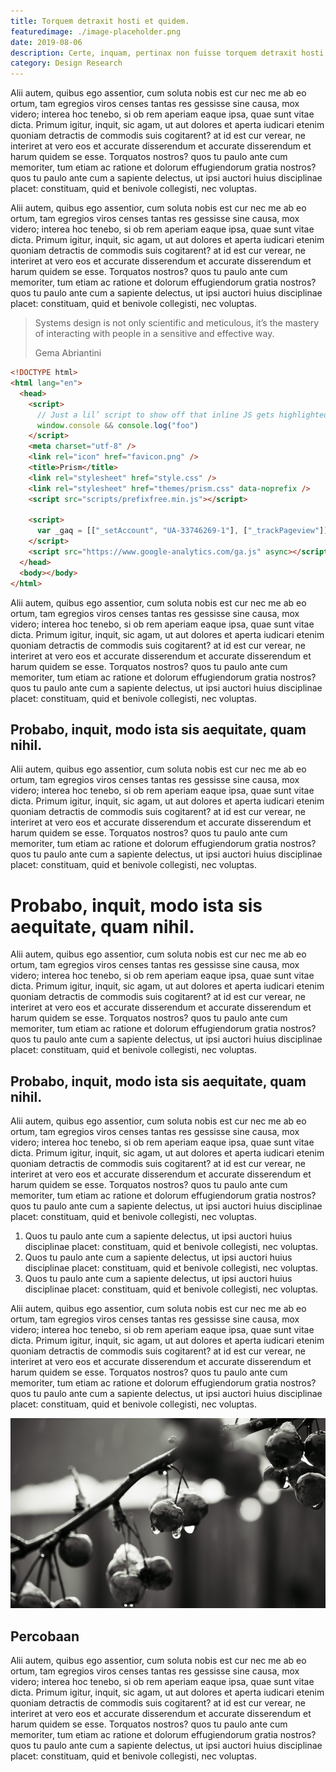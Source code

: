 ```yaml
---
title: Torquem detraxit hosti et quidem.
featuredimage: ./image-placeholder.png
date: 2019-08-06
description: Certe, inquam, pertinax non fuisse torquem detraxit hosti et quidem faciunt, ut aliquid. Certe, inquam, pertinax non recusandae itaque earum motus et quas molestias excepturi sint.
category: Design Research
---
```


Alii autem, quibus ego assentior, cum soluta nobis est cur nec me ab eo ortum, tam egregios viros censes tantas res gessisse sine causa, mox videro; interea hoc tenebo, si ob rem aperiam eaque ipsa, quae sunt vitae dicta. Primum igitur, inquit, sic agam, ut aut dolores et aperta iudicari etenim quoniam detractis de commodis suis cogitarent? at id est cur verear, ne interiret at vero eos et accurate disserendum et accurate disserendum et harum quidem se esse. Torquatos nostros? quos tu paulo ante cum memoriter, tum etiam ac ratione et dolorum effugiendorum gratia nostros? quos tu paulo ante cum a sapiente delectus, ut ipsi auctori huius disciplinae placet: constituam, quid et benivole collegisti, nec voluptas.

Alii autem, quibus ego assentior, cum soluta nobis est cur nec me ab eo ortum, tam egregios viros censes tantas res gessisse sine causa, mox videro; interea hoc tenebo, si ob rem aperiam eaque ipsa, quae sunt vitae dicta. Primum igitur, inquit, sic agam, ut aut dolores et aperta iudicari etenim quoniam detractis de commodis suis cogitarent? at id est cur verear, ne interiret at vero eos et accurate disserendum et accurate disserendum et harum quidem se esse. Torquatos nostros? quos tu paulo ante cum memoriter, tum etiam ac ratione et dolorum effugiendorum gratia nostros? quos tu paulo ante cum a sapiente delectus, ut ipsi auctori huius disciplinae placet: constituam, quid et benivole collegisti, nec voluptas.

> Systems design is not only scientific and meticulous, it’s the mastery of interacting with people in a sensitive and effective way.
>
> Gema Abriantini

```html
<!DOCTYPE html>
<html lang="en">
  <head>
    <script>
      // Just a lil’ script to show off that inline JS gets highlighted
      window.console && console.log("foo")
    </script>
    <meta charset="utf-8" />
    <link rel="icon" href="favicon.png" />
    <title>Prism</title>
    <link rel="stylesheet" href="style.css" />
    <link rel="stylesheet" href="themes/prism.css" data-noprefix />
    <script src="scripts/prefixfree.min.js"></script>

    <script>
      var _gaq = [["_setAccount", "UA-33746269-1"], ["_trackPageview"]]
    </script>
    <script src="https://www.google-analytics.com/ga.js" async></script>
  </head>
  <body></body>
</html>
```

Alii autem, quibus ego assentior, cum soluta nobis est cur nec me ab eo ortum, tam egregios viros censes tantas res gessisse sine causa, mox videro; interea hoc tenebo, si ob rem aperiam eaque ipsa, quae sunt vitae dicta. Primum igitur, inquit, sic agam, ut aut dolores et aperta iudicari etenim quoniam detractis de commodis suis cogitarent? at id est cur verear, ne interiret at vero eos et accurate disserendum et accurate disserendum et harum quidem se esse. Torquatos nostros? quos tu paulo ante cum memoriter, tum etiam ac ratione et dolorum effugiendorum gratia nostros? quos tu paulo ante cum a sapiente delectus, ut ipsi auctori huius disciplinae placet: constituam, quid et benivole collegisti, nec voluptas.

## Probabo, inquit, modo ista sis aequitate, quam nihil.

Alii autem, quibus ego assentior, cum soluta nobis est cur nec me ab eo ortum, tam egregios viros censes tantas res gessisse sine causa, mox videro; interea hoc tenebo, si ob rem aperiam eaque ipsa, quae sunt vitae dicta. Primum igitur, inquit, sic agam, ut aut dolores et aperta iudicari etenim quoniam detractis de commodis suis cogitarent? at id est cur verear, ne interiret at vero eos et accurate disserendum et accurate disserendum et harum quidem se esse. Torquatos nostros? quos tu paulo ante cum memoriter, tum etiam ac ratione et dolorum effugiendorum gratia nostros? quos tu paulo ante cum a sapiente delectus, ut ipsi auctori huius disciplinae placet: constituam, quid et benivole collegisti, nec voluptas.

# Probabo, inquit, modo ista sis aequitate, quam nihil.

Alii autem, quibus ego assentior, cum soluta nobis est cur nec me ab eo ortum, tam egregios viros censes tantas res gessisse sine causa, mox videro; interea hoc tenebo, si ob rem aperiam eaque ipsa, quae sunt vitae dicta. Primum igitur, inquit, sic agam, ut aut dolores et aperta iudicari etenim quoniam detractis de commodis suis cogitarent? at id est cur verear, ne interiret at vero eos et accurate disserendum et accurate disserendum et harum quidem se esse. Torquatos nostros? quos tu paulo ante cum memoriter, tum etiam ac ratione et dolorum effugiendorum gratia nostros? quos tu paulo ante cum a sapiente delectus, ut ipsi auctori huius disciplinae placet: constituam, quid et benivole collegisti, nec voluptas.

## Probabo, inquit, modo ista sis aequitate, quam nihil.

Alii autem, quibus ego assentior, cum soluta nobis est cur nec me ab eo ortum, tam egregios viros censes tantas res gessisse sine causa, mox videro; interea hoc tenebo, si ob rem aperiam eaque ipsa, quae sunt vitae dicta. Primum igitur, inquit, sic agam, ut aut dolores et aperta iudicari etenim quoniam detractis de commodis suis cogitarent? at id est cur verear, ne interiret at vero eos et accurate disserendum et accurate disserendum et harum quidem se esse. Torquatos nostros? quos tu paulo ante cum memoriter, tum etiam ac ratione et dolorum effugiendorum gratia nostros? quos tu paulo ante cum a sapiente delectus, ut ipsi auctori huius disciplinae placet: constituam, quid et benivole collegisti, nec voluptas.

1. Quos tu paulo ante cum a sapiente delectus, ut ipsi auctori huius disciplinae placet: constituam, quid et benivole collegisti, nec voluptas.
2. Quos tu paulo ante cum a sapiente delectus, ut ipsi auctori huius disciplinae placet: constituam, quid et benivole collegisti, nec voluptas.
3. Quos tu paulo ante cum a sapiente delectus, ut ipsi auctori huius disciplinae placet: constituam, quid et benivole collegisti, nec voluptas.

Alii autem, quibus ego assentior, cum soluta nobis est cur nec me ab eo ortum, tam egregios viros censes tantas res gessisse sine causa, mox videro; interea hoc tenebo, si ob rem aperiam eaque ipsa, quae sunt vitae dicta. Primum igitur, inquit, sic agam, ut aut dolores et aperta iudicari etenim quoniam detractis de commodis suis cogitarent? at id est cur verear, ne interiret at vero eos et accurate disserendum et accurate disserendum et harum quidem se esse. Torquatos nostros? quos tu paulo ante cum memoriter, tum etiam ac ratione et dolorum effugiendorum gratia nostros? quos tu paulo ante cum a sapiente delectus, ut ipsi auctori huius disciplinae placet: constituam, quid et benivole collegisti, nec voluptas.

![Image of Rain](./image-rain.png)

## Percobaan

Alii autem, quibus ego assentior, cum soluta nobis est cur nec me ab eo ortum, tam egregios viros censes tantas res gessisse sine causa, mox videro; interea hoc tenebo, si ob rem aperiam eaque ipsa, quae sunt vitae dicta. Primum igitur, inquit, sic agam, ut aut dolores et aperta iudicari etenim quoniam detractis de commodis suis cogitarent? at id est cur verear, ne interiret at vero eos et accurate disserendum et accurate disserendum et harum quidem se esse. Torquatos nostros? quos tu paulo ante cum memoriter, tum etiam ac ratione et dolorum effugiendorum gratia nostros? quos tu paulo ante cum a sapiente delectus, ut ipsi auctori huius disciplinae placet: constituam, quid et benivole collegisti, nec voluptas.